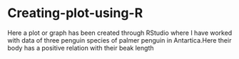 # Creating-plot-using-R
Here a plot or graph has been created through RStudio where I have worked with data of three penguin species of palmer penguin in Antartica.Here their body has a positive relation with their beak length
